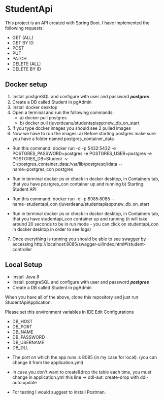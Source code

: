 
 
# StudentApi
This project is an API created with Spring Boot. I have implemented the following requests:
- GET (ALL)
- GET BY ID
- POST
- PUT
- PATCH
- DELETE (ALL)
- DELETE BY ID

## Docker setup

 1. Install postgreSQL and configure with user and password 𝒑𝒐𝒔𝒕𝒈𝒓𝒆𝒔
 2. Create a DB called Student in pgAdmin
 3. Install docker desktop
 4. Open a terminal and run the following commands: 
 	- a) docker pull postgres
	- b) docker pull rjuverdeanu/studentapiapp:new_db_on_start
 5. If you type docker images you should see 2 pulled images
 6. Now we have to run the images:
  a) Before starting postgres make sure you have a folder named postgres_container_data 
  - Run this command: docker run -d -p 5432:5432 -e POSTGRES_PASSWORD=postgres -e POSTGRES_USER=postgres -e POSTGRES_DB=Student -v C:/postgres_container_data:/var/lib/postgresql/data --name=postgres_con postgres
  - Run in terminal docker ps or check in docker desktop, in Containers tab, that you have postgres_con container up and running
  b) Starting Student API  
  - Run this command: docker run -d -p 8085:8085 --name=studentapi_con rjuverdeanu/studentapiapp:new_db_on_start
  
  - Run in terminal docker ps or check in docker desktop, in Containers tab, that you have studentapi_con container up and running 
  (it will take around 20 seconds to be in run mode - you can click on studentapi_con in docker desktop in order to see logs)
  
 7.  Once everything is running you should be able to see swagger by accessing http://localhost:8085/swagger-ui/index.html#/student-controller



## Local Setup
- Install Java 8
- Install postgreSQL and configure with user and password 𝒑𝒐𝒔𝒕𝒈𝒓𝒆𝒔
- Create a DB called Student in pgAdmin


When you have all of the above, clone this repository and just run StudentApiApplication. 

Please set this environment variables in IDE Edit Configurations
   - DB_HOST
   - DB_PORT
   - DB_NAME
   - DB_PASSWORD
   - DB_USERNAME
   - DB_DLL

* The port on which the app runs is 8085 (in my case for local). (you can change it from the application.yml)

* In case you don't want to create&drop the table each time, you must change in application.yml
this line -> ddl-aut: create-drop with ddl-auto:update

* For testing I would suggest to install Postman.
